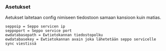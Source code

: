 
### Asetukset
Aetukset laitetaan config nimiseen tiedostoon samaan kansioon kuin matias.

```
seppoip = Seppo servicen ip
seppoport = Seppo service port
ewdatabasepath = Ewtietokannan tiedostopolku
ewdatabasekey = Ewtietokannan avain joka lähetetään seppo servicelle sync viestissä
```